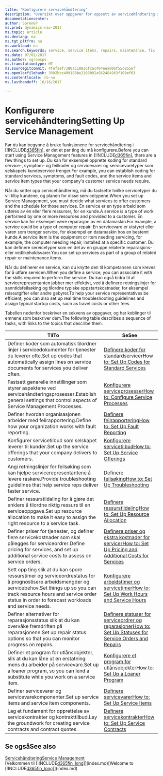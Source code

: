 ```yaml
---
title: "Konfigurere servicehåndtering"
description: "Oversikt over oppgaver for oppsett av servicehåndtering som er tilpasset måten organisasjonene håndterer tjenestene på."
documentationcenter: 
author: SorenGP
ms.prod: dynamics-nav-2017
ms.topic: article
ms.devlang: na
ms.tgt_pltfrm: na
ms.workload: na
ms.search.keywords: service, service items, repairs, maintenance, fix
ms.date: 07/01/2017
ms.author: sgroespe
ms.translationtype: HT
ms.sourcegitcommit: 4fefaef7380ac10836fcac404eea006f55d8556f
ms.openlocfilehash: 3002bbc409186be2108092a962484963f109ef63
ms.contentlocale: nb-no
ms.lasthandoff: 10/16/2017

---
```


# <a name="setting-up-service-management"></a><span data-ttu-id="f6d78-103">Konfigurere servicehåndtering</span><span class="sxs-lookup"><span data-stu-id="f6d78-103">Setting Up Service Management</span></span>
<span data-ttu-id="f6d78-104">Før du kan begynne å bruke funksjonene for servicehåndtering i [!INCLUDE[d365fin](includes/d365fin_md.md)], er det et par ting du må konfigurere.</span><span class="sxs-lookup"><span data-stu-id="f6d78-104">Before you can start using Service Management features in [!INCLUDE[d365fin](includes/d365fin_md.md)], there are a few things to set up.</span></span> <span data-ttu-id="f6d78-105">Du kan for eksempel opprette koding for standard service-, symptom- og feilkoder og servicevarer og servicevaretyper som selskapets kundeservice trenger.</span><span class="sxs-lookup"><span data-stu-id="f6d78-105">For example, you can establish coding for standard services, symptoms, and fault codes, and the service items and service item types that your company's customer service needs require.</span></span>  

<span data-ttu-id="f6d78-106">Når du setter opp servicehåndtering, må du fastsette hvilke servicetyper du vil tilby kundene, og planen for disse servicetypene.</span><span class="sxs-lookup"><span data-stu-id="f6d78-106">When you set up Service Management, you must decide what services to offer customers and the schedule for those services.</span></span> <span data-ttu-id="f6d78-107">En service er en type arbeid som utføres av én eller flere ressurser, for en kunde.</span><span class="sxs-lookup"><span data-stu-id="f6d78-107">A service is a type of work performed by one or more resources and provided to a customer.</span></span> <span data-ttu-id="f6d78-108">En service kan for eksempel være reparasjon av en datamaskin.</span><span class="sxs-lookup"><span data-stu-id="f6d78-108">For example, a service could be a type of computer repair.</span></span> <span data-ttu-id="f6d78-109">En servicevare er utstyret eller varen som trenger service, for eksempel en datamaskin hos en bestemt kunde.</span><span class="sxs-lookup"><span data-stu-id="f6d78-109">A service item is the equipment or item needing servicing, for example, the computer needing repair, installed at a specific customer.</span></span> <span data-ttu-id="f6d78-110">Du kan definere servicetyper som en del av en gruppe relaterte reparasjons- eller vedlikeholdsvarer.</span><span class="sxs-lookup"><span data-stu-id="f6d78-110">You can set up services as part of a group of related repair or maintenance items.</span></span>  
  
<span data-ttu-id="f6d78-111">Når du definerer en service, kan du knytte den til kompetansen som kreves for å utføre servicen.</span><span class="sxs-lookup"><span data-stu-id="f6d78-111">When you define a service, you can associate it with the skills required to perform the service.</span></span> <span data-ttu-id="f6d78-112">Du kan også bidra til at servicerepresentanten jobber mer effektivt, ved å definere retningslinjer for sanntidsfeilsøking og tilordne typiske oppstartskostnader, for eksempel reiseutgifter eller andre gebyrer.</span><span class="sxs-lookup"><span data-stu-id="f6d78-112">To help your service representatives be efficient, you can also set up real time troubleshooting guidelines and assign typical startup costs, such as travel costs or other fees.</span></span>  

<span data-ttu-id="f6d78-113">Tabellen nedenfor beskriver en sekvens av oppgaver, og har koblinger til emnene som beskriver dem.</span><span class="sxs-lookup"><span data-stu-id="f6d78-113">The following table describes a sequence of tasks, with links to the topics that describe them.</span></span>  
  
| <span data-ttu-id="f6d78-114">Til</span><span class="sxs-lookup"><span data-stu-id="f6d78-114">To</span></span> | <span data-ttu-id="f6d78-115">Se</span><span class="sxs-lookup"><span data-stu-id="f6d78-115">See</span></span> |
| --- | --- |
| <span data-ttu-id="f6d78-116">Definer koder som automatisk tilordner linjer i servicedokumenter for tjenester du leverer ofte.</span><span class="sxs-lookup"><span data-stu-id="f6d78-116">Set up codes that automatically assign lines on service documents for services you deliver often.</span></span> |[<span data-ttu-id="f6d78-117">Definere koder for standardservicer</span><span class="sxs-lookup"><span data-stu-id="f6d78-117">How to: Set Up Codes for Standard Services</span></span>](service-how-setup-service-coding.md)|
| <span data-ttu-id="f6d78-118">Fastsett generelle innstillinger som styrer aspektene ved servicehåndteringsprosesser.</span><span class="sxs-lookup"><span data-stu-id="f6d78-118">Establish general settings that control aspects of Service Management Processes.</span></span>|[<span data-ttu-id="f6d78-119">Konfigurere serviceprosesser</span><span class="sxs-lookup"><span data-stu-id="f6d78-119">How to: Configure Service Processes</span></span>](service-setup-service-processes.md)|
| <span data-ttu-id="f6d78-120">Definer hvordan organisasjonen arbeider med feilrapportering.</span><span class="sxs-lookup"><span data-stu-id="f6d78-120">Define how your organization works with fault reporting.</span></span> |[<span data-ttu-id="f6d78-121">Definere feilrapportering</span><span class="sxs-lookup"><span data-stu-id="f6d78-121">How to: Set Up Fault Reporting</span></span>](service-how-setup-fault-reporting.md) |
| <span data-ttu-id="f6d78-122">Konfigurer servicetilbud som selskapet leverer til kunder.</span><span class="sxs-lookup"><span data-stu-id="f6d78-122">Set up the service offerings that your company delivers to customers.</span></span>|[<span data-ttu-id="f6d78-123">Konfigurere servicetilbud</span><span class="sxs-lookup"><span data-stu-id="f6d78-123">How to: Set Up Service Offerings</span></span>](service-how-setup-service-offerings.md)|
| <span data-ttu-id="f6d78-124">Angi retningslinjer for feilsøking som kan hjelpe servicerepresentantene å levere raskere.</span><span class="sxs-lookup"><span data-stu-id="f6d78-124">Provide troubleshooting guidelines that help service reps deliver faster service.</span></span> |[<span data-ttu-id="f6d78-125">Definere feilsøking</span><span class="sxs-lookup"><span data-stu-id="f6d78-125">How to: Set Up Troubleshooting</span></span>](service-how-setup-troubleshooting.md) |
| <span data-ttu-id="f6d78-126">Definer ressurstildeling for å gjøre det enklere å tilordne riktig ressurs til en serviceoppgave.</span><span class="sxs-lookup"><span data-stu-id="f6d78-126">Set up resource allocation to make it easy to assign the right resource to a service task.</span></span> |[<span data-ttu-id="f6d78-127">Definere ressurstildeling</span><span class="sxs-lookup"><span data-stu-id="f6d78-127">How to: Set Up Resource Allocation</span></span>](service-how-setup-resource-allocation.md) |
| <span data-ttu-id="f6d78-128">Definer priser for tjenester, og definer flere servicekostnader som skal pålegges for serviceordrer.</span><span class="sxs-lookup"><span data-stu-id="f6d78-128">Define pricing for services, and set up additional service costs to assess on service orders.</span></span> |[<span data-ttu-id="f6d78-129">Definere priser og ekstra kostnader for servicer</span><span class="sxs-lookup"><span data-stu-id="f6d78-129">How to: Set Up Pricing and Additional Costs for Services</span></span>](service-how-setup-service-costs-pricing.md)|
| <span data-ttu-id="f6d78-130">Sett opp ting slik at du kan spore ressurstimer og serviceordrestatus for å prognostisere arbeidsmengder og servicebehov.</span><span class="sxs-lookup"><span data-stu-id="f6d78-130">Set things up so you can track resource hours and service order status in order to forecast workloads and service needs.</span></span>|[<span data-ttu-id="f6d78-131">Konfigurere arbeidstimer og servicetimer</span><span class="sxs-lookup"><span data-stu-id="f6d78-131">How to: Set Up Work Hours and Service Hours</span></span>](service-how-setup-work-service-hours.md)|
| <span data-ttu-id="f6d78-132">Definer alternativer for reparasjonsstatus slik at du kan overvåke fremdriften på reparasjonene.</span><span class="sxs-lookup"><span data-stu-id="f6d78-132">Set up repair status options so that you can monitor progress on repairs.</span></span> | [<span data-ttu-id="f6d78-133">Definere statuser for serviceordrer og reparasjoner</span><span class="sxs-lookup"><span data-stu-id="f6d78-133">How to: Set Up Statuses for Service Orders and Repairs</span></span>](service-order-repair-status.md)|
| <span data-ttu-id="f6d78-134">Definer et program for utlånsobjekter, slik at du kan låne ut en erstatning mens du arbeider på servicevare.</span><span class="sxs-lookup"><span data-stu-id="f6d78-134">Set up a loaner program, so you can lend a substitute while you work on a service item.</span></span> |[<span data-ttu-id="f6d78-135">Konfigurere et program for utlånsobjekter</span><span class="sxs-lookup"><span data-stu-id="f6d78-135">How to: Set Up a Loaner Program</span></span>](service-how-setup-loaner-program.md) |
| <span data-ttu-id="f6d78-136">Definer servicevarer og servicevarekomponenter.</span><span class="sxs-lookup"><span data-stu-id="f6d78-136">Set up service items and service item components.</span></span> |[<span data-ttu-id="f6d78-137">Definere servicevarer</span><span class="sxs-lookup"><span data-stu-id="f6d78-137">How to: Set Up Service Items</span></span>](service-how-setup-service-items.md) |
| <span data-ttu-id="f6d78-138">Lag et fundament for opprettelse av servicekontrakter og kontrakttilbud.</span><span class="sxs-lookup"><span data-stu-id="f6d78-138">Lay the groundwork for creating service contracts and contract quotes.</span></span> |[<span data-ttu-id="f6d78-139">Definere servicekontrakter</span><span class="sxs-lookup"><span data-stu-id="f6d78-139">How to: Set Up Service Contracts</span></span>](service-how-setup-service-contracts.md) |

## <a name="see-also"></a><span data-ttu-id="f6d78-140">Se også</span><span class="sxs-lookup"><span data-stu-id="f6d78-140">See also</span></span>
[<span data-ttu-id="f6d78-141">Servicehåndtering</span><span class="sxs-lookup"><span data-stu-id="f6d78-141">Service Management</span></span>](service-service.md)  
<span data-ttu-id="f6d78-142">[Velkommen til [!INCLUDE[d365fin_long](includes/d365fin_long_md.md)]](index.md)</span><span class="sxs-lookup"><span data-stu-id="f6d78-142">[Welcome to [!INCLUDE[d365fin_long](includes/d365fin_long_md.md)]](index.md)</span></span>  

